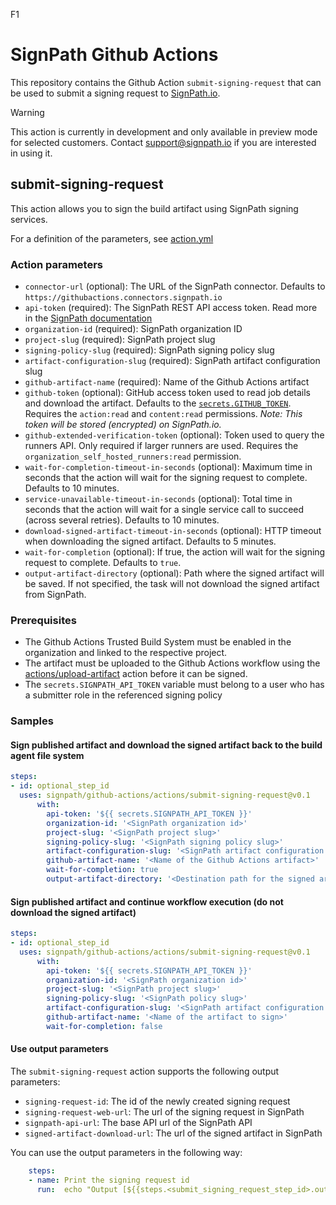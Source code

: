 F1

# SignPath Github Actions

This repository contains the Github Action `submit-signing-request` that can be used to submit a signing request to [SignPath.io](https://about.signpath.io).

> [!WARNING]
> This action is currently in development and only available in preview mode for selected customers. Contact [support@signpath.io](mailto:support@signpath.io) if you are interested in using it.

## submit-signing-request

This action allows you to sign the build artifact using SignPath signing services.

For a definition of the parameters, see [action.yml](actions/submit-signing-request/action.yml)

### Action parameters
* `connector-url` (optional): The URL of the SignPath connector. Defaults to `https://githubactions.connectors.signpath.io`
* `api-token` (required): The SignPath REST API access token. Read more in the [SignPath documentation](https://about.signpath.io/documentation/build-system-integration#authentication)
* `organization-id` (required): SignPath organization ID
* `project-slug` (required): SignPath project slug
* `signing-policy-slug` (required): SignPath signing policy slug
* `artifact-configuration-slug` (required): SignPath artifact configuration slug
* `github-artifact-name` (required): Name of the Github Actions artifact
* `github-token` (optional): GitHub access token used to read job details and download the artifact. Defaults to the [`secrets.GITHUB_TOKEN`](https://docs.github.com/en/actions/security-guides/automatic-token-authentication). Requires the `action:read` and `content:read` permissions. _Note: This token will be stored (encrypted) on SignPath.io._
* `github-extended-verification-token` (optional): Token used to query the runners API. Only required if larger runners are used. Requires the `organization_self_hosted_runners:read` permission.
* `wait-for-completion-timeout-in-seconds` (optional): Maximum time in seconds that the action will wait for the signing request to complete. Defaults to 10 minutes.
* `service-unavailable-timeout-in-seconds` (optional): Total time in seconds that the action will wait for a single service call to succeed (across several retries). Defaults to 10 minutes.
* `download-signed-artifact-timeout-in-seconds` (optional): HTTP timeout when downloading the signed artifact. Defaults to 5 minutes.
* `wait-for-completion` (optional): If true, the action will wait for the signing request to complete. Defaults to `true`.
* `output-artifact-directory` (optional): Path where the signed artifact will be saved. If not specified, the task will not download the signed artifact from SignPath.

### Prerequisites

* The Github Actions Trusted Build System must be enabled in the organization and linked to the respective project.
* The artifact must be uploaded to the Github Actions workflow using the [actions/upload-artifact](https://github.com/actions/upload-artifact) action before it can be signed. 
* The `secrets.SIGNPATH_API_TOKEN` variable must belong to a user who has a submitter role in the referenced signing policy

### Samples

#### Sign published artifact and download the signed artifact back to the build agent file system

```yaml
steps:
- id: optional_step_id
  uses: signpath/github-actions/actions/submit-signing-request@v0.1
      with:
        api-token: '${{ secrets.SIGNPATH_API_TOKEN }}'
        organization-id: '<SignPath organization id>'
        project-slug: '<SignPath project slug>'
        signing-policy-slug: '<SignPath signing policy slug>'
        artifact-configuration-slug: '<SignPath artifact configuration slug>'
        github-artifact-name: '<Name of the Github Actions artifact>'
        wait-for-completion: true
        output-artifact-directory: '<Destination path for the signed artifact>'
```

#### Sign published artifact and continue workflow execution (do not download the signed artifact)

```yaml
steps:
- id: optional_step_id
  uses: signpath/github-actions/actions/submit-signing-request@v0.1
      with:
        api-token: '${{ secrets.SIGNPATH_API_TOKEN }}'
        organization-id: '<SignPath organization id>'
        project-slug: '<SignPath project slug>'
        signing-policy-slug: '<SignPath policy slug>'
        artifact-configuration-slug: '<SignPath artifact configuration slug>'
        github-artifact-name: '<Name of the artifact to sign>'
        wait-for-completion: false
```

#### Use output parameters

The `submit-signing-request` action supports the following output parameters:
- `signing-request-id`: The id of the newly created signing request
- `signing-request-web-url`: The url of the signing request in SignPath
- `signpath-api-url`: The base API url of the SignPath API
- `signed-artifact-download-url`: The url of the signed artifact in SignPath

You can use the output parameters in the following way:
```yaml
    steps:
    - name: Print the signing request id
      run:  echo "Output [${{steps.<submit_signing_request_step_id>.outputs.signing-request-id }}]"
```
